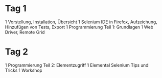 # Tag 1 
1 Vorstellung, Installation, Übersicht
1 Selenium IDE in Firefox, Aufzeichung, Hinzufügen von Tests, Export
1 Programmierung Teil 1: Grundlagen
1 Web Driver, Remote Grid

# Tag 2
1 Programmierung Teil 2: Elementzugriff
1 Elemental Selenium Tips und Tricks
1 Workshop
